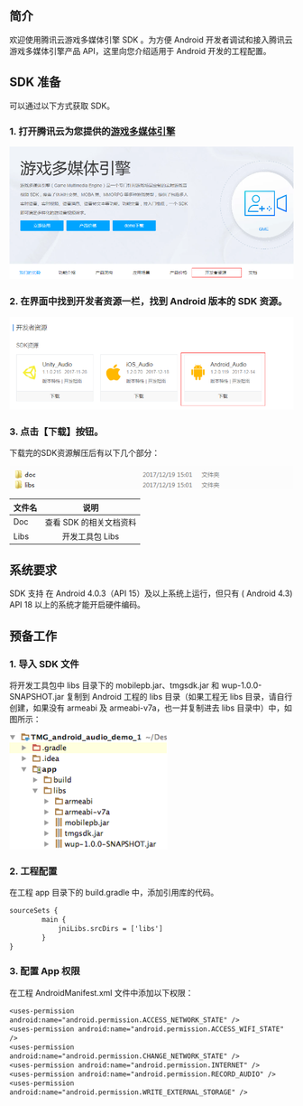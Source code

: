 ## 简介
欢迎使用腾讯云游戏多媒体引擎 SDK 。为方便 Android 开发者调试和接入腾讯云游戏多媒体引擎产品 API，这里向您介绍适用于 Android 开发的工程配置。

## SDK 准备
可以通过以下方式获取 SDK。

### 1. 打开腾讯云为您提供的[游戏多媒体引擎](https://cloud.tencent.com/product/tmg?idx=1)  
![image](Image/a1.png)


### 2. 在界面中找到开发者资源一栏，找到 Android 版本的 SDK 资源。
![image](Image/a2.png)

### 3. 点击【下载】按钮。
下载完的SDK资源解压后有以下几个部分：

![image](Image/a3.png)

|文件名       | 说明           
| ------------- |:-------------:
| Doc    	|查看 SDK 的相关文档资料
| Libs     	| 开发工具包 Libs     

## 系统要求
SDK 支持 在 Android 4.0.3（API 15）及以上系统上运行，但只有 ( Android 4.3) API 18 以上的系统才能开启硬件编码。

## 预备工作

### 1. 导入 SDK 文件  
将开发工具包中 libs 目录下的 mobilepb.jar、tmgsdk.jar 和 wup-1.0.0-SNAPSHOT.jar 复制到 Android 工程的 libs 目录（如果工程无 libs 目录，请自行创建，如果没有 armeabi 及 armeabi-v7a，也一并复制进去 libs 目录中）中，如图所示：  

![image](Image/a4.png)

### 2. 工程配置  
在工程 app 目录下的 build.gradle 中，添加引用库的代码。  
```
sourceSets {
        main {
            jniLibs.srcDirs = ['libs']
        }
}
```  

### 3. 配置 App 权限  
在工程 AndroidManifest.xml 文件中添加以下权限：
```
<uses-permission android:name="android.permission.ACCESS_NETWORK_STATE" />
<uses-permission android:name="android.permission.ACCESS_WIFI_STATE" />
<uses-permission android:name="android.permission.CHANGE_NETWORK_STATE" />
<uses-permission android:name="android.permission.INTERNET" />
<uses-permission android:name="android.permission.RECORD_AUDIO" />
<uses-permission android:name="android.permission.WRITE_EXTERNAL_STORAGE" />
```
